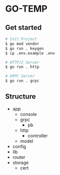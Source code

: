 # GO-TEMP
## Get started
```bash
# Init Project
$ go mod vendor
$ go run . keygen
$ cp .env.example .env

# HTTP/2 Server
$ go run . http

# GRPC Server
$ go run . grpc
```
## Structure
  - app
    - console
    - grpc
      - pb
    - http
      - controller
    - model
  - config
  - lib
  - router
  - storage
    - cert